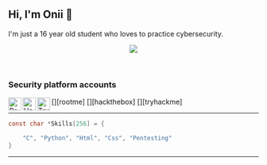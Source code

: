 ## Hi, I'm Onii 👋

I'm just a 16 year old student who loves to practice cybersecurity. <br>

<p align="center">
    <img src="/home/oni/github/banner.gif">
</p>
<br>

### Security platform accounts

[<img align="left" alt="Root-me" width="26px" src="https://github.com/0x4f6e69690a/0x4f6e69690a/blob/master/rootme.jpg" />][rootme]
[<img align="left" alt="HackTheBox" width="26px" src="https://github.com/0x4f6e69690a/0x4f6e69690a/blob/master/htb.png" />][hackthebox]
[<img align="left" alt="TryHackMe" width="26px" src="https://github.com/0x4f6e69690a/0x4f6e69690a/blob/master/thm.png" />][tryhackme]

---

```c
const char *Skills[256] = {

    "C", "Python", "Html", "Css", "Pentesting"
}
```

---
